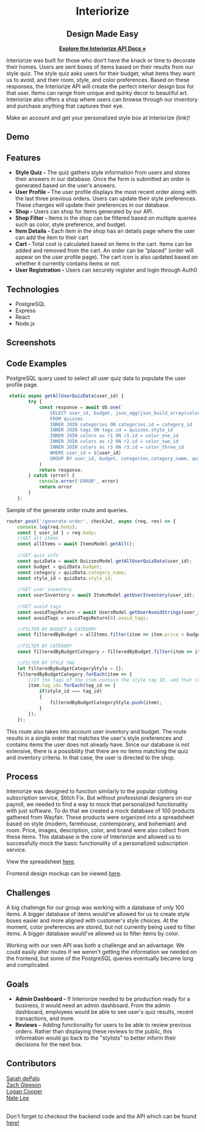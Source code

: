 <h1 align= "center">
Interiorize
</h1>

<h2 align="center">Design Made Easy</h2>   
<p align="center">
  <a href="https://github.com/natelee3/interiorize-backend"><strong>Explore the Interiorize API Docs »</strong></a>
  </p>
<p>
Interiorize was built for those who don’t have the knack or time to decorate their homes. Users are sent boxes of items based on their results from our style quiz. The style quiz asks users for their budget, what items they want us to avoid, and their room, style, and color preferences. Based on these responses, the Interiorize API will create the perfect interior design box for that user. Items can range from unique and quirky decor to beautiful art. Interiorize also offers a shop where users can browse through our inventory and purchase anything that captures their eye.
</p>
<p>
Make an account and get your personalized style box at Interiorize (link)!
</p>

## Demo

## Features
<ul>
<li><strong>Style Quiz - </strong>The quiz gathers style information from users and stores their answers in our database. Once the form is submitted an order is generated based on the user’s answers.</li>
<li><strong>User Profile - </strong>The user profile displays the most recent order along with the last three previous orders. Users can update their style preferences. These changes will update their preferences in our database.</li>
<li><strong>Shop - </strong>Users can shop for items generated by our API.</li>
<li><strong>Shop Filter - </strong>Items in the shop can be filtered based on multiple queries such as color, style preference, and budget.</li>
<li><strong>Item Details - </strong>Each item in the shop has an details page where the user can add the item to their cart </li>
<li><strong>Cart - </strong>Total cost is calculated based on items in the cart. Items can be added and removed from the cart. An order can be “placed” (order will appear on the user profile page). The cart icon is also updated based on whether it currently contains items or not.</li>
<li><strong>User Registration - </strong>Users can securely register and login through Auth0 </li>

</ul>

## Technologies
<ul>
<li>PostgreSQL</li>
<li>Express</li>
<li>React</li>
<li>Node.js</li>
</ul>

## Screenshots

## Code Examples
PostgreSQL query used to select all user quiz data to populate the user profile page.
``` javascript 
 static async getAllUserQuizData(user_id) {
        try {
            const response = await db.one(`
                SELECT user_id, budget, json_agg(json_build_array(color_one_id, color_two_id, color_three_id)) as colors, r1.color_name as color1, r2.color_name as color2, r3.color_name as color3, category_id, categories.category_name, style_id, tag_description as style_name 
                FROM quizzes
                INNER JOIN categories ON categories.id = category_id
                INNER JOIN tags ON tags.id = quizzes.style_id
                INNER JOIN colors as r1 ON r1.id = color_one_id
                INNER JOIN colors as r2 ON r2.id = color_two_id
                INNER JOIN colors as r3 ON r3.id = color_three_id
                WHERE user_id = ${user_id}
                GROUP BY user_id, budget, categories.category_name, quizzes.category_id, r1.color_name, r2.color_name, r3.color_name, tag_description, style_id; `
            )
            return response;
        } catch (error) {
            console.error('ERROR', error)
            return error
        }
    };
```
Sample of the generate order route and queries.
```javascript
router.post('/generate-order', checkJwt, async (req, res) => {
    console.log(req.body);
    const { user_id } = req.body;
    //GET all items
    const allItems = await ItemsModel.getAll();
    
    //GET quiz info
    const quizData = await QuizzesModel.getAllUserQuizData(user_id);
    const budget = quizData.budget;
    const category = quizData.category_name;
    const style_id = quizData.style_id;
    
    //GET user inventory
    const userInventory = await ItemsModel.getUserInventory(user_id);
    
    //GET avoid tags
    const avoidTagsReturn = await UsersModel.getUserAvoidStrings(user_id);
    const avoidTags = avoidTagsReturn[0].avoid_tags;

    //FILTER BY BUDGET & CATEGORY
    const filteredByBudget = allItems.filter(item => item.price < budget);
    
    //FILTER BY CATEGORY
    const filteredByBudgetCategory = filteredByBudget.filter(item => item.category_name === category);

    //FILTER BY STYLE TAG
    let filteredByBudgetCategoryStyle = [];
    filteredByBudgetCategory.forEach(item => {
        //If the tags of the item contain the style tag ID, add that item to the new list
        item.tag_ids.forEach(tag_id => {
            if(style_id === tag_id)
            {
                filteredByBudgetCategoryStyle.push(item);
            }
        });
    }); 
```
This route also takes into account user inventory and budget. The route results in a single order that matches the user's style preferences and contains items the user does not already have. Since our database is not extensive, there is a possibility that there are no items matching the quiz and inventory criteria. In that case, the user is directed to the shop.

## Process
<p>
Interiorize was designed to function similarly to the popular clothing subscription service, Stitch Fix. But without professional designers on our payroll, we needed to find a way to mock that personalized functionality with just software. To do that we created a mock database of 100 products gathered from Wayfair. These products were organized into a spreadsheet based on style (modern, farmhouse, contemporary, and bohemian) and room. Price, images, description, color, and brand were also collect from these items. This database is the core of Interiorize and allowed us to successfully mock the basic functionality of a personalized subscription service.
</p>
<p>View the spreadsheet <a href="https://docs.google.com/spreadsheets/d/1ru5krQQjEa66y6xwguIUm4_JMwNrWN1gAIL9b8eHNOk/edit?usp=sharing">here</a>.</p>
<p>Frontend design mockup can be viewed <a href="https://www.canva.com/design/DAEmu5jJqUg/tvbk3hckIqgr0xSnjSxYqQ/view?utm_content=DAEmu5jJqUg&utm_campaign=designshare&utm_medium=link&utm_source=sharebutton">here</a>.<p>

## Challenges
<p>
A big challenge for our group was working with a database of only 100 items. A bigger database of items would've allowed for us to create style boxes easier and more aligned with customer's style choices. At the moment, color preferences are stored, but not currently being used to filter items. A bigger database would've allowed us to filter items by color.  </p>
<p>
Working with our own API was both a challenge and an advantage. We could easily alter routes if we weren't getting the information we needed on the frontend, but some of the PostgreSQL queries eventually became long and complicated.</p>

## Goals
<ul>
<li><strong>Admin Dashboard -</strong> If Interiorize needed to be production ready for a business, it would need an admin dashboard. From the admin dashboard, employees would be able to see user's quiz results, recent transactions, and more. 
</li>
<li><strong>Reviews -</strong> Adding functionality for users to be able to review previous orders. Rather than displaying these reviews to the public, this information would go back to the "stylists" to better inform their decisions for the next box.</li>
</ul>

## Contributors
<a href="https://github.com/sarahdepalo">Sarah dePalo</a>
</br>
<a href="https://github.com/zach-a-g">Zach Gleeson</a>
</br>
<a href="https://github.com/logancooper">Logan Cooper</a>
</br>
<a href="https://github.com/natelee3">Nate Lee</a>
</br>
</br>
<p>Don't forget to checkout the backend code and the API which can be found <a href="https://github.com/natelee3/interiorize-backend">here!</a></p>

